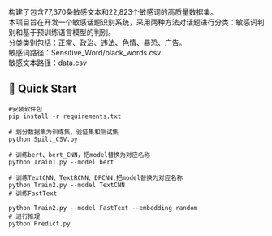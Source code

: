 构建了包含77,370条敏感文本和22,823个敏感词的高质量数据集。<br>
本项目旨在开发一个敏感话题识别系统，采用两种方法对话题进行分类：敏感词判别和基于预训练语言模型的判别。<br>
分类类别包括：正常、政治、违法、色情、暴恐、广告。<br>
敏感词路径：Sensitive_Word/black_words.csv<br>
敏感文本路径：data.csv
       

## 🚀 Quick Start
```
#安装软件包
pip install -r requirements.txt

# 划分数据集为训练集、验证集和测试集
python Spilt_CSV.py

# 训练bert、bert_CNN，把model替换为对应名称
python Train1.py --model bert

# 训练TextCNN、TextRCNN、DPCNN,把model替换为对应名称
python Train2.py --model TextCNN
# 训练FastText

python Train2.py --model FastText --embedding random
# 进行推理
python Predict.py 
```
